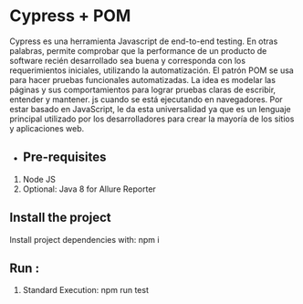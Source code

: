 # Cypress + POM 

Cypress es una herramienta Javascript de end-to-end testing. En otras palabras, permite comprobar que la performance de un producto de software recién desarrollado sea buena y corresponda con los requerimientos iniciales, utilizando la automatización.
El patrón POM se usa para hacer pruebas funcionales automatizadas. La idea es modelar las páginas y sus comportamientos para lograr pruebas claras de escribir, entender y mantener.
js cuando se está ejecutando en navegadores. Por estar basado en JavaScript, le da esta universalidad ya que es un lenguaje principal utilizado por los desarrolladores para crear la mayoría de los sitios y aplicaciones web.


- ##  Pre-requisites
1. Node JS
2. Optional: Java 8 for Allure Reporter


##  Install the project

Install project dependencies with: npm i

## Run :

1. Standard Execution: npm run test

  
